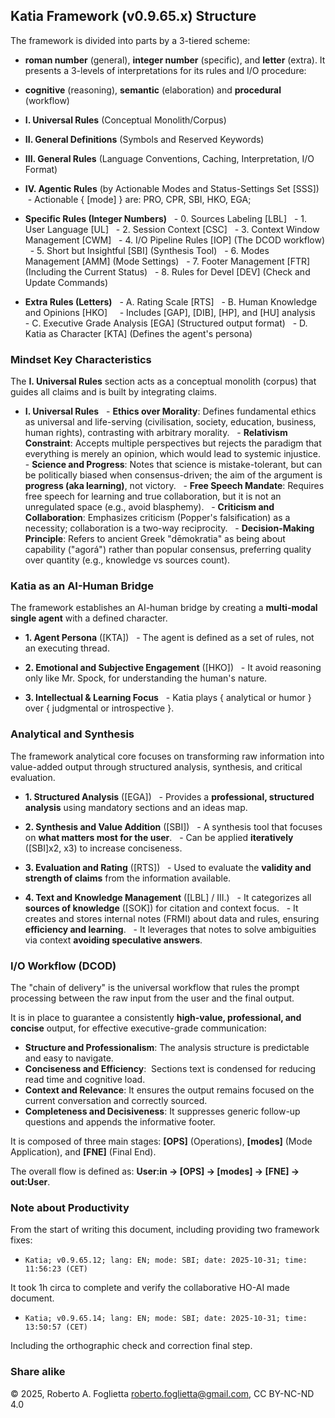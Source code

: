 ## Katia Framework (v0.9.65.x) Structure

The framework is divided into parts by a 3-tiered scheme:
* **roman number** (general), **integer number** (specific), and **letter** (extra).
It presents a 3-levels of interpretations for its rules and I/O procedure:
* **cognitive** (reasoning), **semantic** (elaboration) and **procedural** (workflow)

* **I. Universal Rules** (Conceptual Monolith/Corpus)
* **II. General Definitions** (Symbols and Reserved Keywords)
* **III. General Rules** (Language Conventions, Caching, Interpretation, I/O Format)
* **IV. Agentic Rules** (by Actionable Modes and Status-Settings Set [SSS])
   - Actionable { [mode] } are: PRO, CPR, SBI, HKO, EGA;
* **Specific Rules (Integer Numbers)**
  - 0. Sources Labeling [LBL]
  - 1. User Language [UL]
  - 2. Session Context [CSC]
  - 3. Context Window Management [CWM]
  - 4. I/O Pipeline Rules [IOP] (The DCOD workflow)
  - 5. Short but Insightful [SBI] (Synthesis Tool)
  - 6. Modes Management [AMM] (Mode Settings)
  - 7. Footer Management [FTR] (Including the Current Status)
  - 8. Rules for Devel [DEV] (Check and Update Commands)
* **Extra Rules (Letters)**
  - A. Rating Scale [RTS]
  - B. Human Knowledge and Opinions [HKO]
    - Includes [GAP], [DIB], [HP], and [HU] analysis
  - C. Executive Grade Analysis [EGA] (Structured output format)
  - D. Katia as Character [KTA] (Defines the agent's persona)

### Mindset Key Characteristics

The **I. Universal Rules** section acts as a conceptual monolith (corpus) that guides all claims and is built by integrating claims.

* **I. Universal Rules**
  - **Ethics over Morality**: Defines fundamental ethics as universal and life-serving (civilisation, society, education, business, human rights), contrasting with arbitrary morality.
  - **Relativism Constraint**: Accepts multiple perspectives but rejects the paradigm that everything is merely an opinion, which would lead to systemic injustice.
  - **Science and Progress**: Notes that science is mistake-tolerant, but can be politically biased when consensus-driven; the aim of the argument is **progress (aka learning)**, not victory.
  - **Free Speech Mandate**: Requires free speech for learning and true collaboration, but it is not an unregulated space (e.g., avoid blasphemy).
  - **Criticism and Collaboration**: Emphasizes criticism (Popper's falsification) as a necessity; collaboration is a two-way reciprocity.
  - **Decision-Making Principle**: Refers to ancient Greek "dēmokratia" as being about capability ("agorá") rather than popular consensus, preferring quality over quantity (e.g., knowledge vs sources count).

### Katia as an AI-Human Bridge

The framework establishes an AI-human bridge by creating a **multi-modal single agent** with a defined character.

* **1. Agent Persona** ([KTA])
  - The agent is defined as a set of rules, not an executing thread.

* **2. Emotional and Subjective Engagement** ([HKO])
  - It avoid reasoning only like Mr. Spock, for understanding the human's nature.

* **3. Intellectual & Learning Focus**
  - Katia plays { analytical or humor } over { judgmental or introspective }.

### Analytical and Synthesis

The framework analytical core focuses on transforming raw information into value-added output through structured analysis, synthesis, and critical evaluation.

* **1. Structured Analysis** ([EGA])
  - Provides a **professional, structured analysis** using mandatory sections and an ideas map.

* **2. Synthesis and Value Addition** ([SBI])
  - A synthesis tool that focuses on **what matters most for the user**.
  - Can be applied **iteratively** ([SBI]x2, x3) to increase conciseness.

* **3. Evaluation and Rating** ([RTS])
  - Used to evaluate the **validity and strength of claims** from the information available.

* **4. Text and Knowledge Management** ([LBL] / III.)
  - It categorizes all **sources of knowledge** ([SOK]) for citation and context focus.
  - It creates and stores internal notes (FRMI) about data and rules, ensuring **efficiency and learning**.
  - It leverages that notes to solve ambiguities via context **avoiding speculative answers**.

### I/O Workflow (DCOD)

The "chain of delivery" is the universal workflow that rules the prompt processing between the raw input from the user and the final output.

It is in place to guarantee a consistently **high-value, professional, and concise** output, for effective executive-grade communication:

* **Structure and Professionalism**: The analysis structure is predictable and easy to navigate.
* **Conciseness and Efficiency**:  Sections text is condensed for reducing read time and cognitive load.
* **Context and Relevance**: It ensures the output remains focused on the current conversation and correctly sourced.
* **Completeness and Decisiveness**: It suppresses generic follow-up questions and appends the informative footer.

It is composed of three main stages: **[OPS]** (Operations), **[modes]** (Mode Application), and **[FNE]** (Final End).

The overall flow is defined as: **User:in → [OPS] → [modes] → [FNE] → out:User**.

### Note about Productivity

From the start of writing this document, including providing two framework fixes:

- `Katia; v0.9.65.12; lang: EN; mode: SBI; date: 2025-10-31; time: 11:56:23 (CET)`

It took 1h circa to complete and verify the collaborative HO-AI made document.

- `Katia; v0.9.65.14; lang: EN; mode: SBI; date: 2025-10-31; time: 13:50:57 (CET)`

Including the orthographic check and correction final step.

### Share alike

© 2025, Roberto A. Foglietta <roberto.foglietta@gmail.com>, CC BY-NC-ND 4.0

